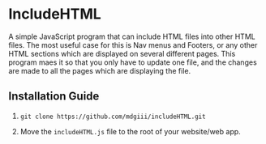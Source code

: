 # IncludeHTML

A simple JavaScript program that can include HTML files into other HTML files. The most useful case for this is Nav menus and Footers,
or any other HTML sections which are displayed on several different pages. This program maes it so that you only have to update
one file, and the changes are made to all the pages which are displaying the file.

## Installation Guide

1. `git clone https://github.com/mdgiii/includeHTML.git`

2. Move the `includeHTML.js` file to the root of your website/web app.

